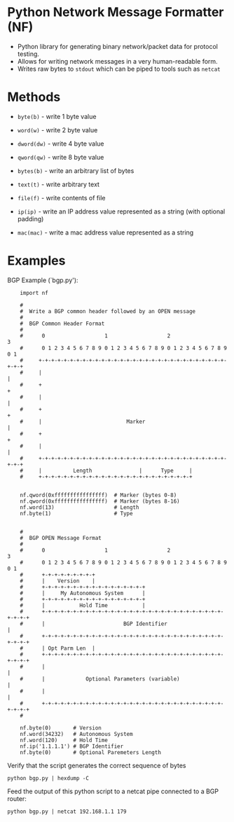 Python Network Message Formatter (NF)
=====================================

* Python library for generating binary network/packet data for protocol testing.
* Allows for writing network messages in a very human-readable form. 
* Writes raw bytes to `stdout` which can be piped to tools such as `netcat`

Methods
=======

* `byte(b)`   - write 1 byte value 
* `word(w)`   - write 2 byte value
* `dword(dw)` - write 4 byte value
* `qword(qw)` - write 8 byte value
* `bytes(b)`  - write an arbitrary list of bytes
* `text(t)`   - write arbitrary text
* `file(f)`   - write contents of file 

* `ip(ip)`    - write an IP address value represented as a string (with optional padding)
* `mac(mac)`  - write a mac address value represented as a string

Examples
========

BGP Example (`bgp.py'):

        import nf

        #
        #  Write a BGP common header followed by an OPEN message
        #
        #  BGP Common Header Format
        #
        #      0                   1                   2                   3
        #      0 1 2 3 4 5 6 7 8 9 0 1 2 3 4 5 6 7 8 9 0 1 2 3 4 5 6 7 8 9 0 1
        #     +-+-+-+-+-+-+-+-+-+-+-+-+-+-+-+-+-+-+-+-+-+-+-+-+-+-+-+-+-+-+-+-+
        #     |                                                               |
        #     +                                                               +
        #     |                                                               |
        #     +                                                               +
        #     |                           Marker                              |
        #     +                                                               +
        #     |                                                               |
        #     +-+-+-+-+-+-+-+-+-+-+-+-+-+-+-+-+-+-+-+-+-+-+-+-+-+-+-+-+-+-+-+-+
        #     |          Length               |      Type     |
        #     +-+-+-+-+-+-+-+-+-+-+-+-+-+-+-+-+-+-+-+-+-+-+-+-+

        
        nf.qword(0xffffffffffffffff)  # Marker (bytes 0-8)
        nf.qword(0xffffffffffffffff)  # Marker (bytes 8-16)
        nf.word(13)                   # Length 
        nf.byte(1)                    # Type


        #
        #  BGP OPEN Message Format
        #
        #      0                   1                   2                   3
        #      0 1 2 3 4 5 6 7 8 9 0 1 2 3 4 5 6 7 8 9 0 1 2 3 4 5 6 7 8 9 0 1
        #      +-+-+-+-+-+-+-+-+
        #      |    Version    |
        #      +-+-+-+-+-+-+-+-+-+-+-+-+-+-+-+-+
        #      |     My Autonomous System      |
        #      +-+-+-+-+-+-+-+-+-+-+-+-+-+-+-+-+
        #      |           Hold Time           |
        #      +-+-+-+-+-+-+-+-+-+-+-+-+-+-+-+-+-+-+-+-+-+-+-+-+-+-+-+-+-+-+-+-+
        #      |                         BGP Identifier                        |
        #      +-+-+-+-+-+-+-+-+-+-+-+-+-+-+-+-+-+-+-+-+-+-+-+-+-+-+-+-+-+-+-+-+
        #      | Opt Parm Len  |
        #      +-+-+-+-+-+-+-+-+-+-+-+-+-+-+-+-+-+-+-+-+-+-+-+-+-+-+-+-+-+-+-+-+
        #      |                                                               |
        #      |             Optional Parameters (variable)                    |
        #      |                                                               |
        #      +-+-+-+-+-+-+-+-+-+-+-+-+-+-+-+-+-+-+-+-+-+-+-+-+-+-+-+-+-+-+-+-+
        #
        
        nf.byte(0)       # Version
        nf.word(34232)   # Autonomous System
        nf.word(120)     # Hold Time
        nf.ip('1.1.1.1') # BGP Identifier
        nf.byte(0)       # Optional Paremeters Length

 
Verify that the script generates the correct sequence of bytes
 
    python bgp.py | hexdump -C  


Feed the output of this python script to a netcat pipe connected to a BGP router:

    python bgp.py | netcat 192.168.1.1 179












